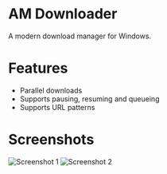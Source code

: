 # AM Downloader
A modern download manager for Windows.

# Features
- Parallel downloads
- Supports pausing, resuming and queueing
- Supports URL patterns

# Screenshots
<img src="https://github.com/antikmozib/AM-Downloader/blob/master/Screenshot01.jpg?raw=true" title="Screenshot 1" alt="Screenshot 1">
<img src="https://github.com/antikmozib/AM-Downloader/blob/master/Screenshot02.jpg?raw=true" title="Screenshot 2" alt="Screenshot 2">
